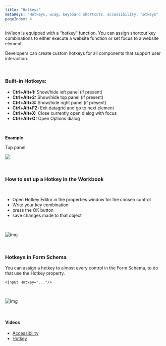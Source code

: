 ```yaml
---
title: "Hotkeys"
metaKeys: "Hotkeys, wcag, keyboard shortcuts, accessibility, hotkeys"
pageIndex: 4
---
```



InVison is equipped with a “hotkey” function. You can assign shortcut key combinations to either execute a website function or set focus to a website element. 

Developers can create custom hotkeys for all components that support user interaction.

<br/>

### Built-in Hotkeys:

- **Ctrl+Alt+1:** Show/hide left panel (if present)
- **Ctrl+Alt+2:** Show/hide top panel (if present)
- **Ctrl+Alt+3:** Show/hide right panel (if present)
- **Ctrl+Alt+F2:** Exit datagrid and go to next element
- **Ctrl+Alt+X:** Close currently open dialog with focus
- **Ctrl+Alt+O:** Open Options dialog

<br/>

**Example**

Top panel:

![](https://profitbasedocs.blob.core.windows.net/images/toppanel.png)


<br/>

### How to set up a Hotkey in the Workbook

<br/>

- Open Hotkey Editor in the properties window for the chosen control
- Write your key combination
- press the OK button
- save changes made to that object

<br/>

![img](https://profitbasedocs.blob.core.windows.net/images/Accessibility.png)

<br/>

### Hotkeys in Form Schema

You can assign a hotkey to almost every control in the Form Schema, to do that use the Hotkey property.
<br/>

```
<Input Hotkey="..."/>
```

<br/>

![img](https://profitbasedocs.blob.core.windows.net/images/hotkeys.png)

<br/>



#### Videos

- [Accessibility](../../videos/accessibility.md)
- [Hotkey](https://profitbasedocs.blob.core.windows.net/videos/Accessibiblity%20-%20hotkeys.mp4)